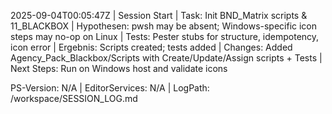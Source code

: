 2025-09-04T00:05:47Z | Session Start | Task: Init BND_Matrix scripts & 11_BLACKBOX | Hypothesen: pwsh may be absent; Windows-specific icon steps may no-op on Linux | Tests: Pester stubs for structure, idempotency, icon error | Ergebnis: Scripts created; tests added | Changes: Added Agency_Pack_Blackbox/Scripts with Create/Update/Assign scripts + Tests | Next Steps: Run on Windows host and validate icons

PS-Version: N/A | EditorServices: N/A | LogPath: /workspace/SESSION_LOG.md

